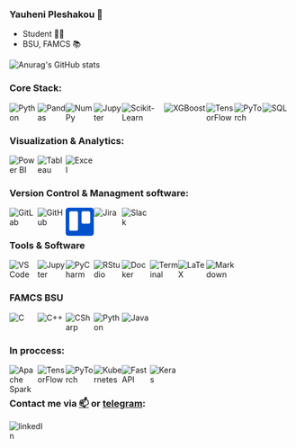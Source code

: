 ### Yauheni Pleshakou :star2:


* Student :technologist:
* BSU, FAMCS :books:

![Anurag's GitHub stats](https://github-readme-stats.vercel.app/api?username=babymexico&show_icons=true&theme=ayu-mirage)
### Core Stack:
[<img align="left" alt="Python" width="50px" src="https://cdn.jsdelivr.net/gh/devicons/devicon/icons/python/python-original.svg" />][python]
[<img align="left" alt="Pandas" width="50px" src="https://cdn.jsdelivr.net/gh/devicons/devicon/icons/pandas/pandas-original.svg" />][pandas]
[<img align="left" alt="NumPy" width="50px" src="https://cdn.jsdelivr.net/gh/devicons/devicon/icons/numpy/numpy-original.svg" />][numpy]
[<img align="left" alt="Jupyter" width="50px" src="https://cdn.jsdelivr.net/gh/devicons/devicon/icons/jupyter/jupyter-original.svg" />][jupyter]
[<img align="left" alt="Scikit-Learn" width="75px" src="https://res.cloudinary.com/nooskii/image/upload/v1747125230/github_readme/co4vgcxm1wiwlt5cxmg3.svg" />][scikitlearn]
[<img align="left" alt="XGBoost" width="75px" src="https://res.cloudinary.com/nooskii/image/upload/v1747125230/github_readme/yg3otvsxtlhonczuudo0.svg" />][xgboost]
[<img align="left" alt="TensorFlow" width="50px" src="https://cdn.jsdelivr.net/gh/devicons/devicon/icons/tensorflow/tensorflow-original.svg" />][tensorflow]
[<img align="left" alt="PyTorch" width="50px" src="https://cdn.jsdelivr.net/gh/devicons/devicon/icons/pytorch/pytorch-original.svg" />][pytorch]
[<img align="left" alt="SQL" width="50px" src="https://cdn.jsdelivr.net/gh/devicons/devicon/icons/postgresql/postgresql-original.svg" />][sql]

<br />
<br />


### Visualization & Analytics:  
[<img align="left" alt="Power BI" width="50px" src="https://res.cloudinary.com/nooskii/image/upload/v1747125230/github_readme/ggdfsikauxe7rd6oiuvo.svg" />][powerbi]
[<img align="left" alt="Tableau" width="50px" src="https://res.cloudinary.com/nooskii/image/upload/v1747125230/github_readme/bfoyiu9b74k70vf6vola.svg" />][tableau]
[<img align="left" alt="Excel" width="50px" src="https://res.cloudinary.com/nooskii/image/upload/v1747125230/github_readme/oqn7nrqve7zlnlvtfkwp.svg" />][excel]

<br />
<br />

### Version Control & Managment software:
[<img align="left" alt="GitLab" width="50px" src="https://cdn.jsdelivr.net/gh/devicons/devicon/icons/gitlab/gitlab-original.svg" />][gitlab]
[<img align="left" alt="GitHub" width="50px" src="https://cdn.jsdelivr.net/gh/devicons/devicon/icons/github/github-original.svg" />][github]
[<img align="left" alt="Trello" width="50px" src="https://github.com/devicons/devicon/blob/master/icons/trello/trello-plain.svg" />][trello]
[<img align="left" alt="Jira" width="50px" src="https://cdn.jsdelivr.net/gh/devicons/devicon/icons/jira/jira-original.svg" />][jira]
[<img align="left" alt="Slack" width="50px" src="https://cdn.jsdelivr.net/gh/devicons/devicon/icons/slack/slack-original.svg" />][slack]


<br />
<br />

### Tools & Software
[<img align="left" alt="VS Code" width="50px" src="https://cdn.jsdelivr.net/gh/devicons/devicon/icons/vscode/vscode-original.svg" />][vscode]
[<img align="left" alt="Jupyter" width="50px" src="https://cdn.jsdelivr.net/gh/devicons/devicon/icons/jupyter/jupyter-original.svg" />][jupyter]
[<img align="left" alt="PyCharm" width="50px" src="https://cdn.jsdelivr.net/gh/devicons/devicon/icons/pycharm/pycharm-original.svg" />][pycharm]
[<img align="left" alt="RStudio" width="50px" src="https://cdn.jsdelivr.net/gh/devicons/devicon/icons/rstudio/rstudio-original.svg" />][rstudio]
[<img align="left" alt="Docker" width="50px" src="https://cdn.jsdelivr.net/gh/devicons/devicon/icons/docker/docker-original.svg" />][docker]
[<img align="left" alt="Terminal" width="50px" src="https://cdn.jsdelivr.net/gh/devicons/devicon/icons/bash/bash-original.svg" />][bash]
[<img align="left" alt="LaTeX" width="50px" src="https://cdn.jsdelivr.net/gh/devicons/devicon/icons/latex/latex-original.svg" />][latex]
[<img align="left" alt="Markdown" width="50px" src="https://cdn.jsdelivr.net/gh/devicons/devicon/icons/markdown/markdown-original.svg" />][markdown]

<br />
<br />

###  FAMCS BSU 
[<img align="left" alt="C" width="50px" src="https://cdn.jsdelivr.net/gh/devicons/devicon/icons/c/c-original.svg" />][c]
[<img align="left" alt="C++" width="50px" src="https://cdn.jsdelivr.net/gh/devicons/devicon/icons/cplusplus/cplusplus-original.svg" />][cplusplus]
[<img align="left" alt="CSharp" width="50px" src="https://cdn.jsdelivr.net/gh/devicons/devicon/icons/csharp/csharp-original.svg" />][csharp]
[<img align="left" alt="Python" width="50px" src="https://cdn.jsdelivr.net/gh/devicons/devicon/icons/python/python-original.svg" />][python]
[<img align="left" alt="Java" width="50px" src="https://cdn.jsdelivr.net/gh/devicons/devicon/icons/java/java-original.svg" />][java]

<br />
<br />

###  In proccess:

[<img align="left" alt="Apache Spark" width="50px" src="https://cdn.jsdelivr.net/gh/devicons/devicon/icons/apachespark/apachespark-original.svg" />][spark]
[<img align="left" alt="TensorFlow" width="50px" src="https://cdn.jsdelivr.net/gh/devicons/devicon/icons/tensorflow/tensorflow-original.svg" />][tensorflow]
[<img align="left" alt="PyTorch" width="50px" src="https://cdn.jsdelivr.net/gh/devicons/devicon/icons/pytorch/pytorch-original.svg" />][pytorch]
[<img align="left" alt="Kubernetes" width="50px" src="https://cdn.jsdelivr.net/gh/devicons/devicon/icons/kubernetes/kubernetes-plain.svg" />][kubernetes]
[<img align="left" alt="FastAPI" width="50px" src="https://cdn.jsdelivr.net/gh/devicons/devicon/icons/fastapi/fastapi-original.svg" />][fastapi]
[<img align="left" alt="Keras" width="50px" src="https://cdn.jsdelivr.net/gh/devicons/devicon/icons/keras/keras-original.svg" />][keras]

<br />
<br />

### Contact me via [:mailbox:](yauhenipleshakou@gmail.com) or [telegram](https://t.me/baby_mexico):
[<img align="left" alt="linkedIn" width="60px" src="https://cdn.jsdelivr.net/gh/devicons/devicon/icons/linkedin/linkedin-original.svg" />][linkedin]

<br />
<br />
<br />

[website]: https://babymexico.github.io/rsschool-cv
[linkedin]: https://www.linkedin.com/in/eugene-pleshakou-84a10320a/
[reactdocumentation]: https://reactjs.org/
[reduxdocumentation]: https://redux.js.org
[visualstudio]: https://code.visualstudio.com
[vs]: https://visualstudio.microsoft.com/
[intellij]: https://www.jetbrains.com/idea/
[bash]: https://git-scm.com/
[numpy]: https://numpy.org/
[javafx]: https://openjfx.io/
[spring]: https://spring.io/
[mysql]: https://www.mysql.com/
[trello]: https://trello.com/
[html5]: https://en.wikipedia.org/wiki/HTML
[css3]: https://en.wikipedia.org/wiki/Cascading_Style_Sheets
[sass]: https://sass-lang.com
[nodejs]: https://nodejs.org/en
[git]: https://git-scm.com
[github]: https://github.com
[terminal]: https://docs.microsoft.com/en-us/windows/terminal
[javascript]: https://www.javascript.com
[typescript]: https://www.typescriptlang.org
[jest]: https://jestjs.io
[vue]: https://vuejs.org
[npm]: https://www.npmjs.com
[eslint]: https://eslint.org
[prettier]: https://prettier.io
[babel]: https://babeljs.io
[redux]: https://redux.js.org
[markdown]: https://www.markdownguide.org
[lodash]: https://lodash.com
[googleanalytics]: https://analytics.google.com
[netlify]: https://www.netlify.com
[shellScript]: https://www.shellscript.sh
[cplusplus]: https://isocpp.org
[csharp]: https://docs.microsoft.com/en-us/dotnet/csharp
[vue]: https://v3.vuejs.org
[python]: https://www.python.org
[graphql]: https://graphql.org
[java]: https://www.java.com
[webpack]: https://webpack.js.org
[c]: https://docs.microsoft.com/en-us/cpp/c-language/?view=msvc-160
[docker]: https://www.docker.com
[figma]: https://www.figma.com
[less]: https://lesscss.org
[mongoDB]: https://www.mongodb.com
[nextjs]: https://nextjs.org
[sveltejs]: https://svelte.dev
[yarn]: https://yarnpkg.com
[treejs]: https://threejs.org
[tailwind]: https://tailwindcss.com
[slack]: https://slack.com
[nestjs]: https://nestjs.com
[materialui]: https://mui.com
[jira]: https://www.atlassian.com/software/jira
[gitlab]: https://gitlab.com
[bower]: https://bower.io
[bitbucket]: https://bitbucket.org
[webstorm]: https://www.jetbrains.com/webstorm
[amazonws]: https://aws.amazon.com
[springjs]: https://spring.js.org
[nuxtjs]: https://nuxt.com/
[electron]: https://www.electronjs.org/
[vim]: https://neovim.io/
[ionic]: https://ionicframework.com/
[postgresql]: https://www.postgresql.org/
[python]: https://www.python.org/
[pandas]: https://pandas.pydata.org/
[numpy]: https://numpy.org/
[jupyter]: https://jupyter.org/
[scikitlearn]: https://scikit-learn.org/
[tensorflow]: https://www.tensorflow.org/
[pytorch]: https://pytorch.org/
[sql]: https://www.postgresql.org/docs/
[pycharm]: https://www.jetbrains.com/pycharm/
[docker]: https://www.docker.com/
[bash]: https://www.gnu.org/software/bash/
[latex]: https://www.latex-project.org/
[markdown]: https://www.markdownguide.org/
[spark]: https://spark.apache.org/
[tensorflow]: https://www.tensorflow.org/
[pytorch]: https://pytorch.org/
[kubernetes]: https://kubernetes.io/
[fastapi]: https://fastapi.tiangolo.com/
[keras]: https://keras.io/
[rstudio]: https://www.rstudio.com/
[xgboost]: https://xgboost.ai/
[powerbi]: https://powerbi.microsoft.com/
[tableau]: https://www.tableau.com/
[excel]: https://www.microsoft.com/en-us/microsoft-365/excel
[vscode]: https://code.visualstudio.com/